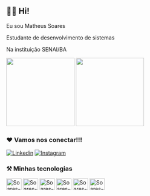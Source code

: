 ## 👨‍💻 Hi!

Eu sou Matheus Soares

Estudante de desenvolvimento de sistemas

Na instituição SENAI/BA

<div>

  <img height="180em" src="https://github-readme-stats.vercel.app/api?username=SoaresCRF&show_icons=true&theme=tokyonight"/>
  
   <img height="180em" src="https://github-readme-stats.vercel.app/api/top-langs/?username=SoaresCRF&layout=compact&theme=tokyonight"/>

</div>

### ❤️ Vamos nos conectar!!!

[![Linkedin](https://img.shields.io/badge/LinkedIn-0077B5?style=for-the-badge&logo=linkedin&logoColor=white)](https://www.linkedin.com/in/matheus-soares-0569b8251/)
[![Instagram](https://img.shields.io/badge/Instagram-E4405F?style=for-the-badge&logo=instagram&logoColor=white)](https://www.instagram.com/soarescrf_/)

### ⚒️ Minhas tecnologias

<div>
  <img align="center" alt="Soares-html" height="30" width="40" src="https://cdn.jsdelivr.net/gh/devicons/devicon/icons/html5/html5-original.svg"/>
  <img align="center" alt="Soares-css3" height="30" width="40" src="https://cdn.jsdelivr.net/gh/devicons/devicon/icons/css3/css3-original.svg"/>
  <img align="center" alt="Soares-php" height="30" width="40" src="https://cdn.jsdelivr.net/gh/devicons/devicon/icons/php/php-original.svg"/>
  <img align="center" alt="Soares-python" height="30" width="40" src="https://cdn.jsdelivr.net/gh/devicons/devicon/icons/python/python-original.svg"/>
  <img align="center" alt="Soares-java" height="30" width="40" src="https://cdn.jsdelivr.net/gh/devicons/devicon/icons/java/java-original.svg"/>
  <img align="center" alt="Soares-mysql" height="30" width="40" src="https://cdn.jsdelivr.net/gh/devicons/devicon/icons/mysql/mysql-original.svg"/>
</div>

